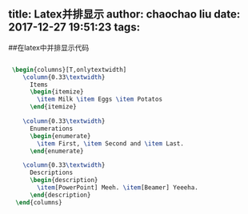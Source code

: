 title: Latex并排显示
author: chaochao liu
date: 2017-12-27 19:51:23
tags:
---
##在latex中并排显示代码
<!--more-->
``` latex

 \begin{columns}[T,onlytextwidth]
    \column{0.33\textwidth}
      Items
      \begin{itemize}
        \item Milk \item Eggs \item Potatos
      \end{itemize}

    \column{0.33\textwidth}
      Enumerations
      \begin{enumerate}
        \item First, \item Second and \item Last.
      \end{enumerate}

    \column{0.33\textwidth}
      Descriptions
      \begin{description}
        \item[PowerPoint] Meeh. \item[Beamer] Yeeeha.
      \end{description}
  \end{columns}
```
